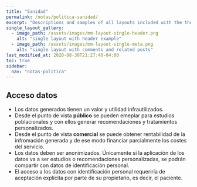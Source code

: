 ```yaml
---
title: "Sanidad"
permalink: /notas/politica-sanidad/
excerpt: "Descriptions and samples of all layouts included with the theme and how to best use them."
single_layout_gallery:
  - image_path: /assets/images/mm-layout-single-header.png
    alt: "single layout with header example"
  - image_path: /assets/images/mm-layout-single-meta.png
    alt: "single layout with comments and related posts"
last_modified_at: 2020-08-30T21:27:40-04:00
toc: true
sidebar:
  nav: "notas-politica"
---
```


## Acceso datos

- Los datos generados tienen un valor y utilidad infrautilizados.
- Desde el punto de vista **público** se pueden emeplar para estudios poblacionales y con ellos generar recomendaciones y tratamientos personalizados.
- Desde el punto de vista **comercial** se puede obtener rentabilidad de la infromación generada y de ese modo financiar parcialmente los costes del servicio.
- Los datos deben ser anonimizados. Únicamente si la aplicación de los datos va a ser estudios o recomendaciones personalizadas, se podrán compartir con datos de identificación personal.
- El acceso a los datos con identificación personal requeriría de aceptación explícita por parte de su propietario, es decir, el paciente.

